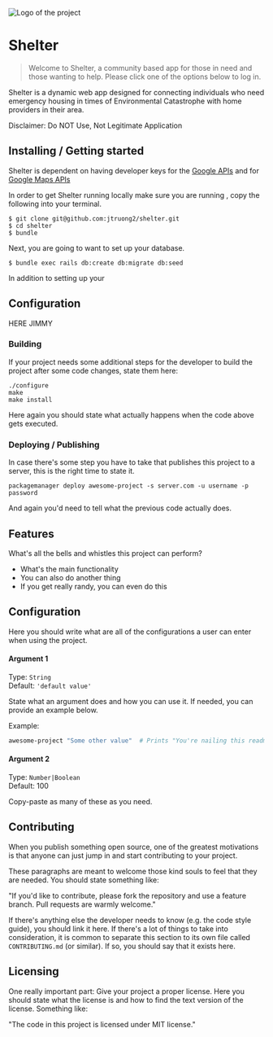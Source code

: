 ![Logo of the project](https://github.com/jtruong2/shelter/master/app/assets/images/home_icon.png)

# Shelter
> Welcome to Shelter, a community based app for those in need and those wanting to help.
> Please click one of the options below to log in.

Shelter is a dynamic web app designed for connecting individuals who need emergency housing in times of Environmental Catastrophe with home providers in their area.

Disclaimer: Do NOT Use, Not Legitimate Application   

## Installing / Getting started

Shelter is dependent on having developer keys for the [Google APIs](https://console.developers.google.com/projectselector/apis/library) and for [Google Maps APIs](https://console.developers.google.com/apis/api/directions_backend/overview?project=key-chalice-179020&duration=PT1H)

In order to get Shelter running locally make sure you are running , copy the following into your terminal.

```shell
$ git clone git@github.com:jtruong2/shelter.git
$ cd shelter
$ bundle
```
Next, you are going to want to set up your database.
```shell
$ bundle exec rails db:create db:migrate db:seed
```
In addition to setting up your
## Configuration

  HERE JIMMY

### Building

If your project needs some additional steps for the developer to build the
project after some code changes, state them here:

```shell
./configure
make
make install
```

Here again you should state what actually happens when the code above gets
executed.

### Deploying / Publishing

In case there's some step you have to take that publishes this project to a
server, this is the right time to state it.

```shell
packagemanager deploy awesome-project -s server.com -u username -p password
```

And again you'd need to tell what the previous code actually does.

## Features

What's all the bells and whistles this project can perform?
* What's the main functionality
* You can also do another thing
* If you get really randy, you can even do this

## Configuration

Here you should write what are all of the configurations a user can enter when
using the project.

#### Argument 1
Type: `String`  
Default: `'default value'`

State what an argument does and how you can use it. If needed, you can provide
an example below.

Example:
```bash
awesome-project "Some other value"  # Prints "You're nailing this readme!"
```

#### Argument 2
Type: `Number|Boolean`  
Default: 100

Copy-paste as many of these as you need.

## Contributing

When you publish something open source, one of the greatest motivations is that
anyone can just jump in and start contributing to your project.

These paragraphs are meant to welcome those kind souls to feel that they are
needed. You should state something like:

"If you'd like to contribute, please fork the repository and use a feature
branch. Pull requests are warmly welcome."

If there's anything else the developer needs to know (e.g. the code style
guide), you should link it here. If there's a lot of things to take into
consideration, it is common to separate this section to its own file called
`CONTRIBUTING.md` (or similar). If so, you should say that it exists here.

## Licensing

One really important part: Give your project a proper license. Here you should
state what the license is and how to find the text version of the license.
Something like:

"The code in this project is licensed under MIT license."
